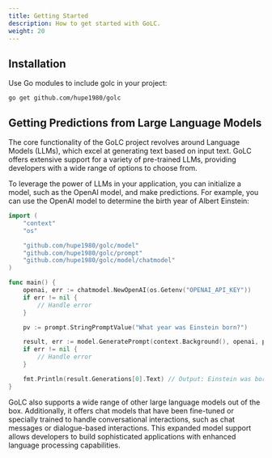 ```yaml
---
title: Getting Started
description: How to get started with GoLC.
weight: 20
---
```


## Installation
Use Go modules to include golc in your project:
```shell
go get github.com/hupe1980/golc
```

## Getting Predictions from Large Language Models
The core functionality of the GoLC project revolves around Language Models (LLMs), which excel at generating text based on input text. GoLC offers extensive support for a variety of pre-trained LLMs, providing developers with a wide range of options to choose from.

To leverage the power of LLMs in your application, you can initialize a model, such as the OpenAI model, and make predictions. For example, you can use the OpenAI model to determine the birth year of Albert Einstein:
```go
import (
    "context"
    "os"

	"github.com/hupe1980/golc/model"
	"github.com/hupe1980/golc/prompt"
	"github.com/hupe1980/golc/model/chatmodel"
)

func main() {
	openai, err := chatmodel.NewOpenAI(os.Getenv("OPENAI_API_KEY"))
	if err != nil {
		// Handle error
	}

	pv := prompt.StringPromptValue("What year was Einstein born?")

	result, err := model.GeneratePrompt(context.Background(), openai, pv)
	if err != nil {
		// Handle error
	}

	fmt.Println(result.Generations[0].Text) // Output: Einstein was born in 1879.
}
```

GoLC also supports a wide range of other large language models out of the box. Additionally, it offers chat models that have been fine-tuned or specially trained to handle conversational interactions, such as chat messages or dialogue-based interactions. This expanded model support allows developers to build sophisticated applications with enhanced language processing capabilities.
